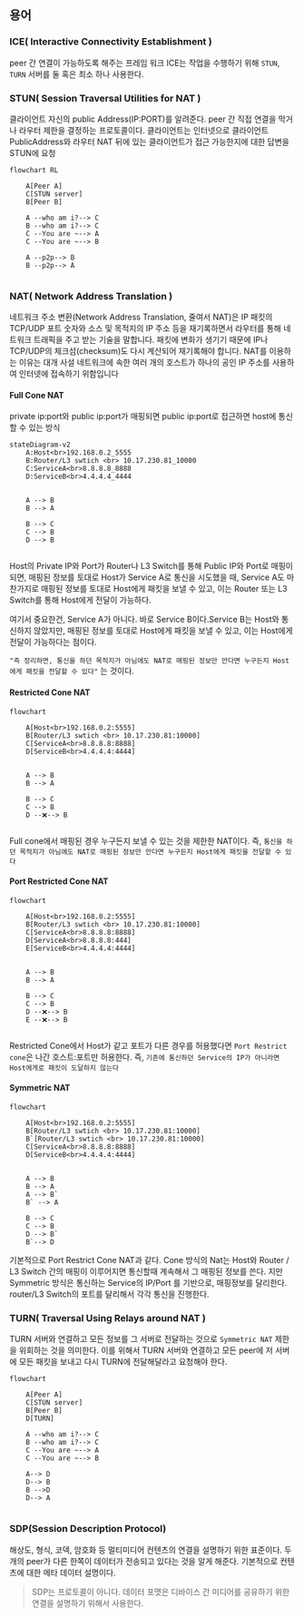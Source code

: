 ## 용어
### ICE( Interactive Connectivity Establishment )
peer 간 연결이 가능하도록 해주는 프레임 워크
ICE는 작업을 수행하기 위해 `STUN`, `TURN` 서버를 둘 혹은 최소 하나 사용한다.

### STUN( Session Traversal Utilities for NAT )
클라이언트 자신의 public Address(IP:PORT)를 알려준다.
peer 간 직접 연결을 막거나 라우터 제한을 결정하는 프로토콜이다.
클라이언트는 인터넷으로 클라이언트 PublicAddress와 라우터 NAT 뒤에 있는 클라이언트가 접근 가능한지에 대한 답변을 STUN에 요청

```mermaid
flowchart RL
    
    A[Peer A]
    C[STUN server]
    B[Peer B]
    
    A --who am i?--> C
    B --who am i?--> C
    C --You are ~--> A
    C --You are ~--> B
    
    A --p2p--> B
    B --p2p--> A
    
```

### NAT( Network Address Translation )
네트워크 주소 변환(Network Address Translation, 줄여서 NAT)은 IP 패킷의 TCP/UDP 포트 숫자와
소스 및 목적지의 IP 주소 등을 재기록하면서 라우터를 통해 네트워크 트래픽을 주고 받는 기술을 말합니다.
패킷에 변화가 생기기 때문에 IP나 TCP/UDP의 체크섬(checksum)도 다시 계산되어 재기록해야 합니다.
NAT를 이용하는 이유는 대개 사설 네트워크에 속한 여러 개의 호스트가 하나의 공인 IP 주소를 사용하여 인터넷에 접속하기 위함입니다

#### Full Cone NAT
private ip:port와 public ip:port가 매핑되면 public ip:port로 접근하면 host에 통신할 수 있는 방식

```mermaid
stateDiagram-v2 
    A:Host<br>192.168.0.2_5555
    B:Router/L3 swtich <br> 10.17.230.81_10000
    C:ServiceA<br>8.8.8.8_8888
    D:ServiceB<br>4.4.4.4_4444
        
        
    A --> B
    B --> A
    
    B --> C
    C --> B
    D --> B
    
```
Host의 Private IP와 Port가 Router나 L3 Switch를 통해 Public IP와 Port로 매핑이 되면,
매핑된 정보를 토대로 Host가 Service A로 통신을 시도했을 때,
Service A도 마찬가지로 매핑된 정보를 토대로 Host에게 패킷을 보낼 수 있고,
이는 Router 또는 L3 Switch를 통해 Host에게 전달이 가능하다.

여기서 중요한건, Service A가 아니다.
바로 Service B이다.Service B는 Host와 통신하지 않았지만,
매핑된 정보를 토대로 Host에게 패킷을 보낼 수 있고,
이는 Host에게 전달이 가능하다는 점이다.

`"즉 정리하면, 통신을 하던 목적지가 아님에도 NAT로 매핑된 정보만 안다면 누구든지 Host에게 패킷을 전달할 수 있다"` 는 것이다.


#### Restricted Cone NAT
```mermaid
flowchart

    A[Host<br>192.168.0.2:5555]
    B[Router/L3 swtich <br> 10.17.230.81:10000]
    C[ServiceA<br>8.8.8.8:8888]
    D[ServiceB<br>4.4.4.4:4444]
        
        
    A --> B
    B --> A
    
    B --> C
    C --> B
    D --❌--> B
    
```
Full cone에서 매핑된 경우 누구든지 보낼 수 있는 것을 제한한 NAT이다.
즉, `통신을 하던 목적지가 아님에도 NAT로 매핑된 정보만 안다면 누구든지 Host에게 패킷을 전달할 수 있다`

#### Port Restricted Cone NAT
```mermaid
flowchart

    A[Host<br>192.168.0.2:5555]
    B[Router/L3 swtich <br> 10.17.230.81:10000]
    C[ServiceA<br>8.8.8.8:8888]
    D[ServiceA<br>8.8.8.8:444]
    E[ServiceB<br>4.4.4.4:4444]
        
        
    A --> B
    B --> A
    
    B --> C
    C --> B
    D --❌--> B
    E --❌--> B
    
```
Restricted Cone에서 Host가 같고 포트가 다른 경우를 허용했다면 `Port Restrict cone`은 나간 호스트:포트만 허용한다.
즉, `기존에 통신하던 Service의 IP가 아니라면 Host에게로 패킷이 도달하지 않는다`

#### Symmetric NAT

```mermaid
flowchart

    A[Host<br>192.168.0.2:5555]
    B[Router/L3 swtich <br> 10.17.230.81:10000]
    B`[Router/L3 swtich <br> 10.17.230.81:10000]
    C[ServiceA<br>8.8.8.8:8888]
    D[ServiceB<br>4.4.4.4:4444]
        
        
    A --> B
    B --> A
    A --> B`
    B` --> A
    
    B --> C
    C --> B
    D --> B`
    B`--> D
```
기본적으로 Port Restrict Cone NAT과 같다.
Cone 방식의 Nat는 Host와 Router / L3 Switch 간의 매핑이 이루어지면 통신할때 계속해서 그 매핑된 정보를 쓴다.
지만 Symmetric 방식은 통신하는 Service의 IP/Port 를 기반으로, 매핑정보를 달리한다.
router/L3 Switch의 포트를 달리해서 각각 통신을 진행한다.

### TURN( Traversal Using Relays around NAT )
TURN 서버와 연결하고 모든 정보를 그 서버로 전달하는 것으로 `Symmetric NAT` 제한을 위회하는 것을 의미한다.
이를 위해서 TURN 서버와 연결하고 모든 peer에 저 서버에 모든 패킷을 보내고 다시 TURN에 전달해달라고 요청해야 한다.

```mermaid
flowchart
    
    A[Peer A]
    C[STUN server]
    B[Peer B]
    D[TURN]
    
    A --who am i?--> C
    B --who am i?--> C
    C --You are ~--> A
    C --You are ~--> B
    
    A--> D
    D--> B
    B -->D
    D--> A
    
```


### SDP(Session Description Protocol)
해상도, 형식, 코덱, 암호화 등 멀티미디어 컨텐츠의 연결을 설명하기 위한 표준이다.
두 개의 peer가 다른 한쪽이 데이터가 전송되고 있다는 것을 알게 해준다.
기본적으로 컨텐츠에 대한 메타 데이터 설명이다.

> SDP는 프로토콜이 아니다. 데이터 포맷은 디바이스 간 미디어를 공유하기 위한 연결을 설명하기 위해서 사용한다.

